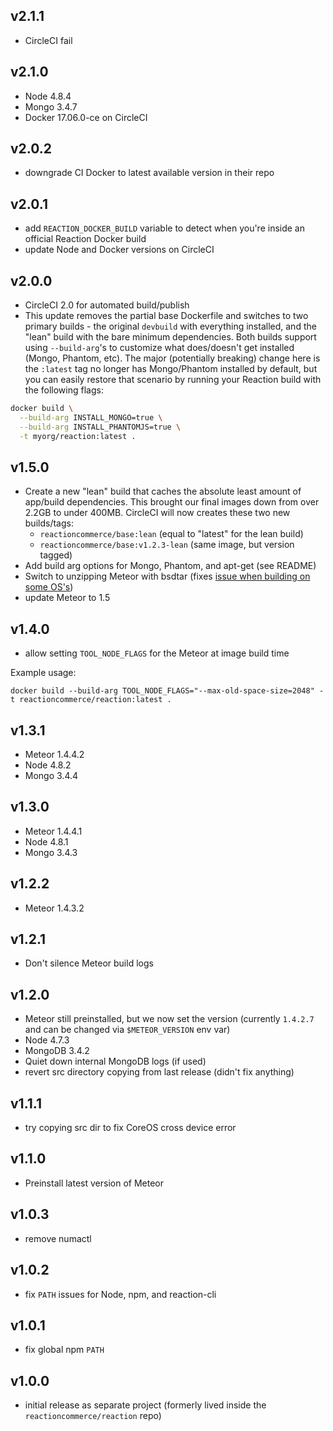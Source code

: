 ## v2.1.1

- CircleCI fail


## v2.1.0

- Node 4.8.4
- Mongo 3.4.7
- Docker 17.06.0-ce on CircleCI


## v2.0.2

- downgrade CI Docker to latest available version in their repo


## v2.0.1

- add `REACTION_DOCKER_BUILD` variable to detect when you're inside an official Reaction Docker build
- update Node and Docker versions on CircleCI


## v2.0.0

- CircleCI 2.0 for automated build/publish
- This update removes the partial base Dockerfile and switches to two primary builds - the original `devbuild` with everything installed, and the "lean" build with the bare minimum dependencies. Both builds support using `--build-arg`'s to customize what does/doesn't get installed (Mongo, Phantom, etc). The major (potentially breaking) change here is the `:latest` tag no longer has Mongo/Phantom installed by default, but you can easily restore that scenario by running your Reaction build with the following flags:

```sh
docker build \
  --build-arg INSTALL_MONGO=true \
  --build-arg INSTALL_PHANTOMJS=true \
  -t myorg/reaction:latest .
```


## v1.5.0

- Create a new "lean" build that caches the absolute least amount of app/build dependencies. This brought our final images down from over 2.2GB to under 400MB. CircleCI will now creates these two new builds/tags:
  - `reactioncommerce/base:lean` (equal to "latest" for the lean build)
  - `reactioncommerce/base:v1.2.3-lean` (same image, but version tagged)
- Add build arg options for Mongo, Phantom, and apt-get (see README)
- Switch to unzipping Meteor with bsdtar (fixes [issue when building on some OS's](https://github.com/jshimko/meteor-launchpad/issues/39))
- update Meteor to 1.5


## v1.4.0

- allow setting `TOOL_NODE_FLAGS` for the Meteor at image build time

Example usage:  

```
docker build --build-arg TOOL_NODE_FLAGS="--max-old-space-size=2048" -t reactioncommerce/reaction:latest .
```


## v1.3.1

- Meteor 1.4.4.2
- Node 4.8.2
- Mongo 3.4.4


## v1.3.0

- Meteor 1.4.4.1
- Node 4.8.1
- Mongo 3.4.3


## v1.2.2

- Meteor 1.4.3.2


## v1.2.1

- Don't silence Meteor build logs


## v1.2.0

- Meteor still preinstalled, but we now set the version (currently `1.4.2.7` and can be changed via `$METEOR_VERSION` env var)
- Node 4.7.3
- MongoDB 3.4.2
- Quiet down internal MongoDB logs (if used)
- revert src directory copying from last release (didn't fix anything)


## v1.1.1

- try copying src dir to fix CoreOS cross device error


## v1.1.0

- Preinstall latest version of Meteor


## v1.0.3

- remove numactl


## v1.0.2

- fix `PATH` issues for Node, npm, and reaction-cli


## v1.0.1

- fix global npm `PATH`


## v1.0.0

- initial release as separate project (formerly lived inside the `reactioncommerce/reaction` repo)
